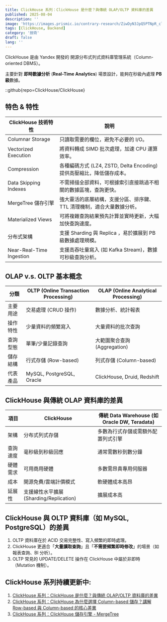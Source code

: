 ```yaml
---
title: ClickHouse 系列：ClickHouse 是什麼？與傳統 OLAP/OLTP 資料庫的差異
published: 2025-08-04
description: ''
image: 'https://images.prismic.io/contrary-research/ZiwDyN3JpQ5PTNpR_clickhousecover.png?auto=format,compress'
tags: [ClickHouse, Backend]
category: '技術'
draft: false 
lang: ''
---
```


ClickHouse 是由 Yandex 開發的 開源分布式列式資料庫管理系統（Column-oriented DBMS）。

主要針對 **即時數據分析** (**Real-Time Analytics**) 場景設計，能夠在秒級內處理 **PB 級**數據。

::github{repo=ClickHouse/ClickHouse}

## 特色 & 特性

| ClickHouse 技術特性| 說明 |
| ---------------- | ---------------- |
| Columnar Storage | 只讀取需要的欄位，避免不必要的 I/O。 |
| Vectorized Execution | 將資料轉成 SIMD 批次處理，加速 CPU 運算效率。|
| Compression| 各種編碼方式 (LZ4, ZSTD, Delta Encoding) 提供高壓縮比，降低儲存成本。 |
| Data Skipping Indexes | 不需掃描全部資料，可根據索引直接跳過不相關的數據區塊，查詢更快。|
| MergeTree 儲存引擎 | 強大靈活的底層結構，支援分區、排序鍵、TTL 清理機制，適合大量數據分析。|
| Materialized Views | 可將複雜查詢結果預先計算並實時更新，大幅加快查詢速度。|
| 分布式架構     | 支援 Sharding 與 Replica ，易於擴展到 PB 級數據處理規模。|
| Near-Real-Time Ingestion | 支援高吞吐量寫入 (如 Kafka Stream)，數據可秒級查詢分析。|


## OLAP v.s. OLTP 基本概念

| 分類   | OLTP (Online Transaction Processing) | OLAP (Online Analytical Processing) |
| ---- | ------------------------------------ | ----------------------------------- |
| 主要用途 | 交易處理 (CRUD 操作) | 數據分析、統計報表 |
| 操作特性 | 少量資料的頻繁寫入 | 大量資料的批次查詢 |
| 查詢型態 | 單筆/少量記錄查詢 | 大範圍聚合查詢 (Aggregation) |
| 儲存結構 | 行式存儲 (Row-based) | 列式存儲 (Column-based) |
| 代表產品 | MySQL, PostgreSQL, Oracle | ClickHouse, Druid, Redshift |

## ClickHouse 與傳統 OLAP 資料庫的差異

| 項目   | ClickHouse                      | 傳統 Data Warehouse (如 Oracle DW, Teradata) |
| ---- | ------------------------------- | ----------------------------------------- |
| 架構   | 分布式列式存儲| 多數為行式存儲或需額外配置列式引擎 |
| 查詢速度 | 毫秒級到秒級回應| 通常需數秒到數分鐘 |
| 硬體需求 | 可用商用硬體 | 多數需昂貴專用伺服器 |
| 成本   | 開源免費/雲端計價模式 | 軟硬體成本高昂 |
| 延展性  | 支援線性水平擴展 (Sharding/Replication) | 擴展成本高 |


## ClickHouse 與 OLTP 資料庫（如 MySQL, PostgreSQL）的差異

1. OLTP 資料庫在於 ACID 交易完整性、寫入頻繁的即時處理。
2. ClickHouse 更適合「**大量讀取查詢**」且「**不需要頻繁即時修改**」的場景（如報表查詢、BI 分析）。
3. OLTP 常見的 UPDATE/DELETE 操作在 ClickHouse 中屬於非即時（Mutation 機制）。

## ClickHouse 系列持續更新中:

1. [ClickHouse 系列：ClickHouse 是什麼？與傳統 OLAP/OLTP 資料庫的差異](https://blog.vicwen.app/posts/what-is-clickhouse/)
2. [ClickHouse 系列：ClickHouse 為什麼選擇 Column-based 儲存？講解 Row-based 與 Column-based 的核心差異](https://blog.vicwen.app/posts/clickhouse-column-row-based-storage/)
3. [ClickHouse 系列：ClickHouse 儲存引擎 - MergeTree](https://blog.vicwen.app/posts/clickhouse-mergetree-engine)
